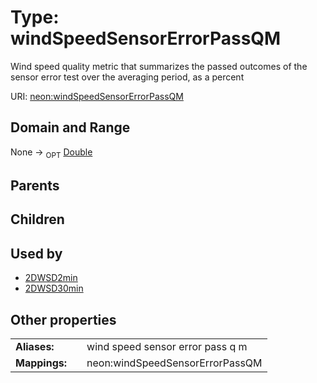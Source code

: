 
# Type: windSpeedSensorErrorPassQM


Wind speed quality metric that summarizes the passed outcomes of the sensor error test over the averaging period, as a percent

URI: [neon:windSpeedSensorErrorPassQM](https://data.neonscience.org/windSpeedSensorErrorPassQM)


## Domain and Range

None ->  <sub>OPT</sub> [Double](types/Double.md)

## Parents


## Children


## Used by

 * [2DWSD2min](2DWSD2min.md)
 * [2DWSD30min](2DWSD30min.md)

## Other properties

|  |  |  |
| --- | --- | --- |
| **Aliases:** | | wind speed sensor error pass q m |
| **Mappings:** | | neon:windSpeedSensorErrorPassQM |

